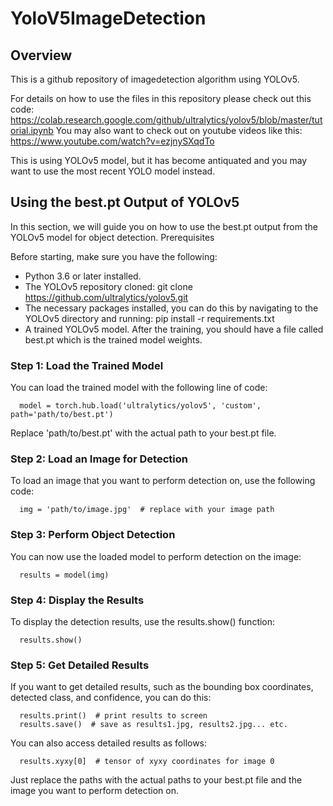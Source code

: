 # YoloV5ImageDetection
## Overview
This is a github repository of imagedetection algorithm using YOLOv5.

For details on how to use the files in this repository please check out this code:
https://colab.research.google.com/github/ultralytics/yolov5/blob/master/tutorial.ipynb
You may also want to check out on youtube videos like this:
https://www.youtube.com/watch?v=ezjnySXqdTo

This is using YOLOv5 model, but it has become antiquated and you may want to use the most recent YOLO model instead. 

## Using the best.pt Output of YOLOv5

In this section, we will guide you on how to use the best.pt output from the YOLOv5 model for object detection.
Prerequisites

Before starting, make sure you have the following:

 - Python 3.6 or later installed.
 - The YOLOv5 repository cloned: git clone https://github.com/ultralytics/yolov5.git
 - The necessary packages installed, you can do this by navigating to the YOLOv5 directory and running: pip install -r requirements.txt
 - A trained YOLOv5 model. After the training, you should have a file called best.pt which is the trained model weights.

### Step 1: Load the Trained Model

You can load the trained model with the following line of code:

      model = torch.hub.load('ultralytics/yolov5', 'custom', path='path/to/best.pt')

Replace 'path/to/best.pt' with the actual path to your best.pt file.

### Step 2: Load an Image for Detection

To load an image that you want to perform detection on, use the following code:

      img = 'path/to/image.jpg'  # replace with your image path

### Step 3: Perform Object Detection

You can now use the loaded model to perform detection on the image:

      results = model(img)

### Step 4: Display the Results

To display the detection results, use the results.show() function:

      results.show()

### Step 5: Get Detailed Results

If you want to get detailed results, such as the bounding box coordinates, detected class, and confidence, you can do this:

      results.print()  # print results to screen
      results.save()  # save as results1.jpg, results2.jpg... etc.

You can also access detailed results as follows:

      results.xyxy[0]  # tensor of xyxy coordinates for image 0
      
Just replace the paths with the actual paths to your best.pt file and the image you want to perform detection on.
